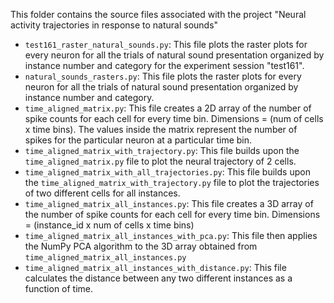 This folder contains the source files associated with the project "Neural activity trajectories in response to natural sounds"

- `test161_raster_natural_sounds.py`: This file plots the raster plots for every neuron for all the trials of natural sound presentation organized by instance number and category for the experiment session "test161".
- `natural_sounds_rasters.py`: This file plots the raster plots for every neuron for all the trials of natural sound presentation organized by instance number and category.
- `time_aligned_matrix.py`: This file creates a 2D array of the number of spike counts for each cell for every time bin. Dimensions = (num of cells x time bins). The values inside the matrix represent the number of spikes for the particular neuron at a particular time bin.
- `time_aligned_matrix_with_trajectory.py`: This file builds upon the `time_aligned_matrix.py` file to plot the neural trajectory of 2 cells.
- `time_aligned_matrix_with_all_trajectories.py`: This file builds upon the `time_aligned_matrix_with_trajectory.py` file to plot the trajectories of two different cells for all instances.
- `time_aligned_matrix_all_instances.py`: This file creates a 3D array of the number of spike counts for each cell for every time bin. Dimensions = (instance_id x num of cells x time bins)
- `time_aligned_matrix_all_instances_with_pca.py`: This file then applies the NumPy PCA algorithm to the 3D array obtained from `time_aligned_matrix_all_instances.py`
- `time_aligned_matrix_all_instances_with_distance.py`: This file calculates the distance between any two different instances as a function of time.
